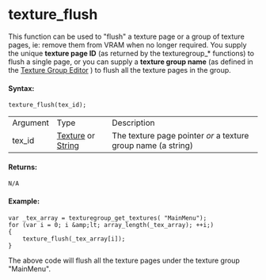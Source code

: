 # texture_flush

This function can be used to "flush" a texture page or a group of
texture pages, ie: remove them from VRAM when no longer required. You
supply the unique **texture page ID** (as returned by the
texturegroup\_\* functions) to flush a single page, or you can supply a
**texture group name** (as defined in the [Texture Group
Editor](../../../../Settings/Texture_Groups) ) to flush all the
texture pages in the group.

#### Syntax:

``` gml
texture_flush(tex_id);
```

|          |                                                                                                                                                                                                              |                                                               |
|----------|--------------------------------------------------------------------------------------------------------------------------------------------------------------------------------------------------------------|---------------------------------------------------------------|
| Argument | Type                                                                                                                                                                                                         | Description                                                   |
| tex_id   |  [Texture](../../../../../GameMaker_Language/GML_Reference/Asset_Management/Sprites/Sprite_Information/sprite_get_texture) or [String](../../../../../GameMaker_Language/GML_Overview/Data_Types)    | The texture page pointer *or* a texture group name (a string) |

#### Returns:

``` gml
N/A
```

#### Example:

``` gml
var _tex_array = texturegroup_get_textures( "MainMenu");
for (var i = 0; i &amp;lt; array_length(_tex_array); ++i;)
{
    texture_flush(_tex_array[i]);
}
```

The above code will flush all the texture pages under the texture group
"MainMenu".
